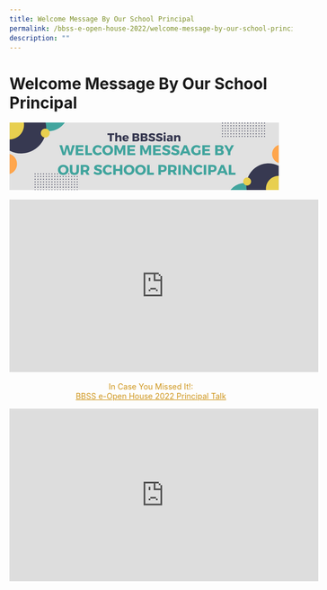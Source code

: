 ```yaml
---
title: Welcome Message By Our School Principal
permalink: /bbss-e-open-house-2022/welcome-message-by-our-school-principal/
description: ""
---
```



# Welcome Message By Our School Principal

![](/images/Bbss%20e%20open%20house%202022/2_Welcome%20message%20from%20our%20principal.png)

<iframe width="550" height="307" src="https://www.youtube.com/embed/PGCNoyd_FEA" title="Principal's Welcome Message BBSS Open House 2022" frameborder="0" allow="accelerometer; autoplay; clipboard-write; encrypted-media; gyroscope; picture-in-picture" allowfullscreen></iframe>

<p style="text-align: center; color: #cf961c">In Case You Missed It!:<br><u>BBSS e-Open House 2022 Principal Talk</u></p>

<iframe width="550" height="307" src="https://www.youtube.com/embed/o77dXFDj158" title="BBSS Open House 2022 Principal's Talk" frameborder="0" allow="accelerometer; autoplay; clipboard-write; encrypted-media; gyroscope; picture-in-picture" allowfullscreen></iframe>